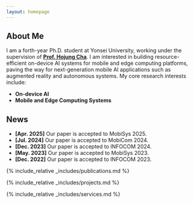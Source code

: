 ```yaml
---
layout: homepage
---
```


## About Me

I am a forth-year Ph.D. student at Yonsei University, working under the supervision of <u><strong><a href="https://mobed.yonsei.ac.kr/">Prof. Hojung Cha</a></strong></u>. I am interested in building resource-efficient on-device AI systems for mobile and edge computing platforms, paving the way for next-generation mobile AI applications such as augmented reality and autonomous systems. My core research interests include:

- **On-device AI**
- **Mobile and Edge Computing Systems**

## News

- **[Apr. 2025]** Our paper is accepted to MobiSys 2025.
- **[Jul. 2024]** Our paper is accepted to MobiCom 2024.
- **[Dec. 2023]** Our paper is accepted to INFOCOM 2024.
- **[May. 2023]** Our paper is accepted to MobiSys 2023.
- **[Dec. 2022]** Our paper is accepted to INFOCOM 2023.

{% include_relative _includes/publications.md %}

{% include_relative _includes/projects.md %}

{% include_relative _includes/services.md %}
